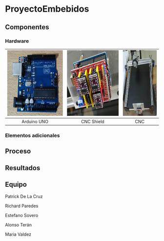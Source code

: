 # ProyectoEmbebidos

## Componentes

### Hardware

<img src="https://github.com/u201712431/ProyectoEmbebidos/blob/main/Imagenes/ArduinoUNO.jpg" width="325" height="215">    |                                                     <img src="https://github.com/u201712431/ProyectoEmbebidos/blob/main/Imagenes/CNC-Shield.jpg" width="310" height="215">    |                                                         <img src="https://github.com/u201712431/ProyectoEmbebidos/blob/main/Imagenes/CNC-SinConexiones.jpg" alt="CNC" width="200" height="215">
:--------------------------------------------: | :--------------------------------------------: | :----------------------------------:
Arduino UNO | CNC Shield | CNC

### Elementos adicionales

## Proceso

## Resultados

## Equipo
Patrick De La Cruz

Richard Paredes

Estefano Sovero

Alonso Terán

Maria Valdez
